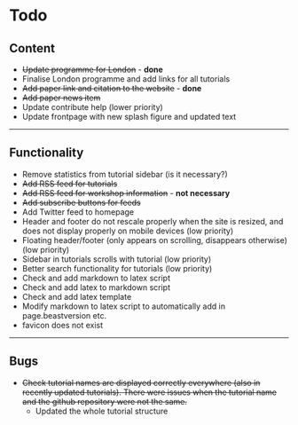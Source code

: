 # Todo 

## Content
- ~~Update programme for London~~ - **done**
- Finalise London programme and add links for all tutorials
- ~~Add paper link and citation to the website~~ - **done**
- ~~Add paper news item~~
- Update contribute help (lower priority)
- Update frontpage with new splash figure and updated text

---

## Functionality
- Remove statistics from tutorial sidebar (is it necessary?)
- ~~Add RSS feed for tutorials~~
- ~~Add RSS feed for workshop information~~ - **not necessary**
- ~~Add subscribe buttons for feeds~~
- Add Twitter feed to homepage
- Header and footer do not rescale properly when the site is resized, and does not display properly on mobile devices (low priority)
- Floating header/footer (only appears on scrolling, disappears otherwise) (low priority)
- Sidebar in tutorials scrolls with tutorial (low priority)
- Better search functionality for tutorials (low priority)
- Check and add markdown to latex script
- Check and add latex to markdown script
- Check and add latex template
- Modify markdown to latex script to automatically add in page.beastversion etc.
- favicon does not exist

---

## Bugs
- ~~Check tutorial names are displayed correctly everywhere (also in recently updated tutorials). There were issues when the tutorial name and the github repository were not the same.~~
	- Updated the whole tutorial structure


